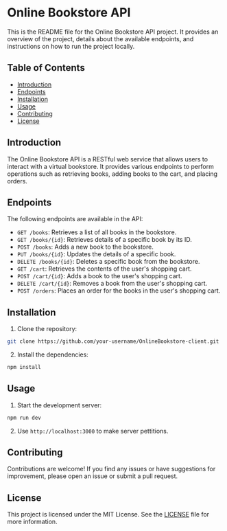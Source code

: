 # Online Bookstore API

This is the README file for the Online Bookstore API project. It provides an overview of the project, details about the available endpoints, and instructions on how to run the project locally.

## Table of Contents

- [Introduction](#introduction)
- [Endpoints](#endpoints)
- [Installation](#installation)
- [Usage](#usage)
- [Contributing](#contributing)
- [License](#license)

## Introduction

The Online Bookstore API is a RESTful web service that allows users to interact with a virtual bookstore. It provides various endpoints to perform operations such as retrieving books, adding books to the cart, and placing orders.


## Endpoints

The following endpoints are available in the API:

- `GET /books`: Retrieves a list of all books in the bookstore.
- `GET /books/{id}`: Retrieves details of a specific book by its ID.
- `POST /books`: Adds a new book to the bookstore.
- `PUT /books/{id}`: Updates the details of a specific book.
- `DELETE /books/{id}`: Deletes a specific book from the bookstore.
- `GET /cart`: Retrieves the contents of the user's shopping cart.
- `POST /cart/{id}`: Adds a book to the user's shopping cart.
- `DELETE /cart/{id}`: Removes a book from the user's shopping cart.
- `POST /orders`: Places an order for the books in the user's shopping cart.

## Installation

1. Clone the repository:

  ```bash
  git clone https://github.com/your-username/OnlineBookstore-client.git
  ```

2. Install the dependencies:

  ```bash
  npm install
  ```

## Usage

1. Start the development server:

  ```bash
  npm run dev
  ```

2. Use `http://localhost:3000` to make server pettitions.


## Contributing

Contributions are welcome! If you find any issues or have suggestions for improvement, please open an issue or submit a pull request.

## License

This project is licensed under the MIT License. See the [LICENSE](LICENSE) file for more information.



